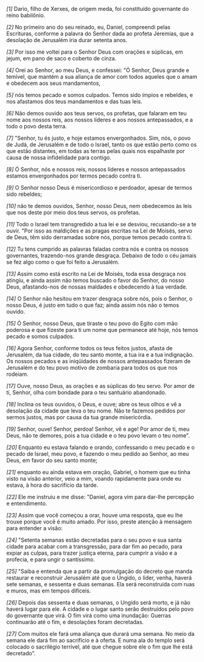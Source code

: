 *[1]* Dario, filho de Xerxes, de origem meda, foi constituído governante do reino babilônio.

*[2]* No primeiro ano do seu reinado, eu, Daniel, compreendi pelas Escrituras, conforme a palavra do Senhor dada ao profeta Jeremias, que a desolação de Jerusalém iria durar setenta anos.

*[3]* Por isso me voltei para o Senhor Deus com orações e súplicas, em jejum, em pano de saco e coberto de cinza.

*[4]* Orei ao Senhor, ao meu Deus, e confessei: "Ó Senhor, Deus grande e temível, que mantém a sua aliança de amor com todos aqueles que o amam e obedecem aos seus mandamentos,

*[5]* nós temos pecado e somos culpados. Temos sido ímpios e rebeldes, e nos afastamos dos teus mandamentos e das tuas leis.

*[6]* Não demos ouvido aos teus servos, os profetas, que falaram em teu nome aos nossos reis, aos nossos líderes e aos nossos antepassados, e a todo o povo desta terra.

*[7]* "Senhor, tu és justo, e hoje estamos envergonhados. Sim, nós, o povo de Judá, de Jerusalém e de todo o Israel, tanto os que estão perto como os que estão distantes, em todas as terras pelas quais nos espalhaste por causa de nossa infidelidade para contigo.

*[8]* Ó Senhor, nós e nossos reis, nossos líderes e nossos antepassados estamos envergonhados por termos pecado contra ti.

*[9]* O Senhor nosso Deus é misericordioso e perdoador, apesar de termos sido rebeldes;

*[10]* não te demos ouvidos, Senhor, nosso Deus, nem obedecemos às leis que nos deste por meio dos teus servos, os profetas.

*[11]* Todo o Israel tem transgredido a tua lei e se desviou, recusando-se a te ouvir. "Por isso as maldições e as pragas escritas na Lei de Moisés, servo de Deus, têm sido derramadas sobre nós, porque temos pecado contra ti.

*[12]* Tu tens cumprido as palavras faladas contra nós e contra os nossos governantes, trazendo-nos grande desgraça. Debaixo de todo o céu jamais se fez algo como o que foi feito a Jerusalém.

*[13]* Assim como está escrito na Lei de Moisés, toda essa desgraça nos atingiu, e ainda assim não temos buscado o favor do Senhor, do nosso Deus, afastando-nos de nossas maldades e obedecendo à tua verdade.

*[14]* O Senhor não hesitou em trazer desgraça sobre nós, pois o Senhor, o nosso Deus, é justo em tudo o que faz; ainda assim nós não o temos ouvido.

*[15]* Ó Senhor, nosso Deus, que tiraste o teu povo do Egito com mão poderosa e que fizeste para ti um nome que permanece até hoje, nós temos pecado e somos culpados.

*[16]* Agora Senhor, conforme todos os teus feitos justos, afasta de Jerusalém, da tua cidade, do teu santo monte, a tua ira e a tua indignação. Os nossos pecados e as iniqüidades de nossos antepassados fizeram de Jerusalém e do teu povo motivo de zombaria para todos os que nos rodeiam.

*[17]* Ouve, nosso Deus, as orações e as súplicas do teu servo. Por amor de ti, Senhor, olha com bondade para o teu santuário abandonado.

*[18]* Inclina os teus ouvidos, ó Deus, e ouve; abre os teus olhos e vê a desolação da cidade que leva o teu nome. Não te fazemos pedidos por sermos justos, mas por causa da tua grande misericórdia.

*[19]* Senhor, ouve! Senhor, perdoa! Senhor, vê e age! Por amor de ti, meu Deus, não te demores, pois a tua cidade e o teu povo levam o teu nome".

*[20]* Enquanto eu estava falando e orando, confessando o meu pecado e o pecado de Israel, meu povo, e fazendo o meu pedido ao Senhor, ao meu Deus, em favor do seu santo monte;

*[21]* enquanto eu ainda estava em oração, Gabriel, o homem que eu tinha visto na visão anterior, veio a mim, voando rapidamente para onde eu estava, à hora do sacrifício da tarde.

*[22]* Ele me instruiu e me disse: "Daniel, agora vim para dar-lhe percepção e entendimento.

*[23]* Assim que você começou a orar, houve uma resposta, que eu lhe trouxe porque você é muito amado. Por isso, preste atenção à mensagem para entender a visão:

*[24]* "Setenta semanas estão decretadas para o seu povo e sua santa cidade para acabar com a transgressão, para dar fim ao pecado, para expiar as culpas, para trazer justiça eterna, para cumprir a visão e a profecia, e para ungir o santíssimo.

*[25]* "Saiba e entenda que a partir da promulgação do decreto que manda restaurar e reconstruir Jerusalém até que o Ungido, o líder, venha, haverá sete semanas, e sessenta e duas semanas. Ela será reconstruída com ruas e muros, mas em tempos difíceis.

*[26]* Depois das sessenta e duas semanas, o Ungido será morto, e já não haverá lugar para ele. A cidade e o lugar santo serão destruídos pelo povo do governante que virá. O fim virá como uma inundação: Guerras continuarão até o fim, e desolações foram decretadas.

*[27]* Com muitos ele fará uma aliança que durará uma semana. No meio da semana ele dará fim ao sacrifício e à oferta. E numa ala do templo será colocado o sacrilégio terrível, até que chegue sobre ele o fim que lhe está decretado".

